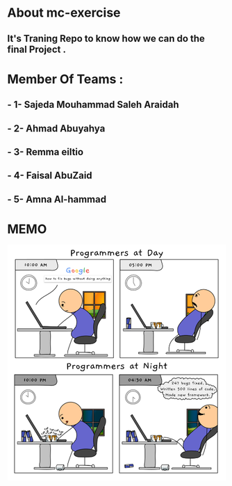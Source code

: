 # About mc-exercise
## It's Traning Repo to know how we  can  do the final Project .

# Member Of Teams :
## - 1- Sajeda Mouhammad Saleh Araidah
## - 2- Ahmad Abuyahya 
## - 3- Remma eiltio 
## - 4- Faisal AbuZaid
## - 5- Amna Al-hammad 



# MEMO
![Pic](joke.png)









 
